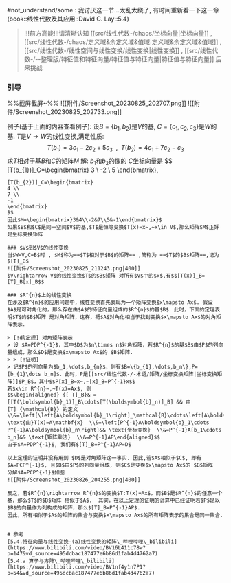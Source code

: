 #not_understand/some : 我讨厌这一节...太乱太绕了, 有时间重新看一下这一章(book::线性代数及其应用::David C. Lay::5.4)

> !!!前方高能!!!请清晰认知 [[src/线性代数-/chaos/坐标向量|坐标向量]] , [[src/线性代数-/chaos/定义域&余定义域&值域|定义域&余定义域&值域]] , [[src/线性代数-/线性空间与线性变换/线性变换|线性变换]] , [[src/线性代数-/--整理版/特征值和特征向量/特征值与特征向量|特征值与特征向量]]  后 来挑战
### 引导
%%截屏截屏~%%
![[附件/Screenshot_20230825_202707.png]]
![[附件/Screenshot_20230825_202733.png]]

例子(基于上面的内容查看例子):
设$B= \{b_{1},b_{2}\}$是$V$的基, $C= \{c_{1},c_{2},c_{3}\}$是$W$的基. $T$是$V\rightarrow W$的线性变换,满足性质:$$T(b_{1})=3c_{1}-2c_{2}+5c_{3}~~,~~T(b_{2})=4c_{1}+7c_{2}-c_{3}$$
求$T$相对于基$B$和$C$的矩阵$M$
解:
$b_{1}$和$b_{2}$的像的 $C$坐标向量是
$$
[T(b_{1})]_C=\begin{bmatrix}
3 \\
-2 \\
5
\end{bmatrix},
~~~~~~
[T(b_{2})]_C=\begin{bmatrix}
4 \\
7 \\
-1
\end{bmatrix}
$$
因此$M=\begin{bmatrix}3&4\\-2&7\\5&-1\end{bmatrix}$
如果$B$和$C$是同一空间$V$的基,$T$是恒等变换$T(x)=x~,~x\in V$,那么矩阵$M$正好是坐标变换矩阵

### $V$到$V$的线性变换
当$W=V,C=B$时 , $M$称为==$T$相对于$B$的矩阵== ,简称为 ==$T$的$B$矩阵==,记为$[T]_B$
![[附件/Screenshot_20230825_211243.png|400]]
$V\rightarrow V$的线性变换$T$的$B$矩阵 对所有$V$中的$x$,有$$[T(x)]_B=[T]_B[x]_B$$

### $R^{n}$上的线性变换
在涉及$R^{n}$的应用问题中，线性变换首先表现为一个矩阵变换$x\mapsto Ax$. 假设$A$是可对角化的，那么存在由$A$的特征向量组成的$R^{n}$的基$B$．此时，下面的定理表明$T$的$B$矩阵 是对角矩阵，这样，把$A$对角化相当于找到变换$x\mapsto Ax$的对角矩阵表示．

> [!dl定理] 对角矩阵表示
> 设 $A=PDP^{-1}$，其中$D$为$n\times n$对角矩阵，若$R^{n}$的基$B$由$P$的列向量组成，那么$D$是变换$x\mapsto Ax$的 $B$矩阵.
> > [!证明] 
> 记$P$的列向量为$b_1,\dots,b_{n}$，则有$B=\{b_{1},\dots,b_n\},P=[b_{1}\dots b_n]$．此时，P是[[src/线性代数-/-术语/矩阵/坐标变换矩阵|坐标变换矩阵]]$P_B$，其中$$P[x]_B=x~,~[x]_B=P^{-1}x$$
若$x\in R^{n}~,~T(x)=Ax$, 则
$$\begin{aligned} {[ T]_B}& =[[T(\boldsymbol{b}_1)]_B\cdots[T(\boldsymbol{b}_n)]_B] && 由 [T]_{\mathcal{B}} 的定义  \\&=\left[\left[A\boldsymbol{b}_1\right]_\mathcal{B}\cdots\left[A\boldsymbol{b}_n\right]_\mathcal{B}\right]&& \text{由}T(x)=A\mathbf{x}  \\&=\left[P^{-1}A\boldsymbol{b}_1\cdots P^{-1}A\boldsymbol{b}_n\right]&& \text{坐标变换}  \\&=P^{-1}A[b_1\cdots b_n]&& \text{矩阵乘法}  \\&=P^{-1}AP\end{aligned}$$
由于$A=PDP^{-1}$, 我们有$[T]_B=P^{-1}AP=D$

以上定理的证明并没有用到 $D$是对角矩阵这一事实. 因此,若$A$相似于$C$, 即有$A=PCP^{-1}$, 且$B$由$P$的列向量组成, 则$C$是变换$x\mapsto Ax$的 $B$矩阵
分解$A=PCP^{-1}$如图
![[附件/Screenshot_20230826_204255.png|400]]

反之，若$R^{n}\rightarrow R^{n}$的变换$T:T(x)=Ax$，而$B$是$R^{n}$的任意一个基，那么$T$的$B$矩阵 相似于$A$.  其实，在以上定理的证明的计算中已经证明若$P$是以$B$的向量作为列构成的矩阵，那么$[T]_B=P^{-1}AP$.  
因此，所有相似于$A$的矩阵的集合与变换$x\mapsto Ax$的所有矩阵表示的集合是同一集合.


# 参考
[5.4.特征向量与线性变换-(a)线性变换的矩阵\_哔哩哔哩\_bilibili](https://www.bilibili.com/video/BV16L411c78w?p=147&vd_source=495dcbac187477e6b86d1fab4d4762a7)
[5.4.a 算子与方阵\_哔哩哔哩\_bilibili](https://www.bilibili.com/video/BV1nf4y1n7P1?p=54&vd_source=495dcbac187477e6b86d1fab4d4762a7)
